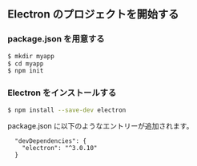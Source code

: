 
## Electron のプロジェクトを開始する

### package.json を用意する

````sh
$ mkdir myapp
$ cd myapp
$ npm init
````

### Electron をインストールする

````sh
$ npm install --save-dev electron
````

package.json に以下のようなエントリーが追加されます。

````
  "devDependencies": {
    "electron": "^3.0.10"
  }
````